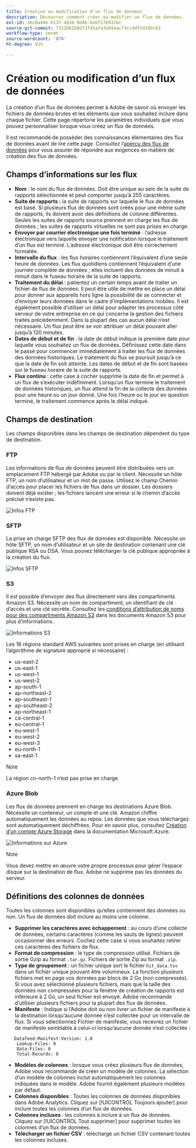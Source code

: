 ```yaml
---
title: Création ou modification d’un flux de données
description: Découvrez comment créer ou modifier un flux de données.
exl-id: 36c8a40e-6137-4836-9d4b-bebf17b932bc
source-git-commit: 7312b61b8d73f45afa3eb9aac73cc4d5fd39bc82
workflow-type: tm+mt
source-wordcount: '874'
ht-degree: 91%

---
```


# Création ou modification d’un flux de données

La création d’un flux de données permet à Adobe de savoir où envoyer les fichiers de données brutes et les éléments que vous souhaitez inclure dans chaque fichier. Cette page répertorie les paramètres individuels que vous pouvez personnaliser lorsque vous créez un flux de données.

Il est recommandé de posséder des connaissances élémentaires des flux de données avant de lire cette page. Consultez l’[aperçu des flux de données](data-feed-overview.md) pour vous assurer de répondre aux exigences en matière de création des flux de données.

## Champs d’informations sur les flux

* **Nom** : le nom du flux de données. Doit être unique au sein de la suite de rapports sélectionnée et peut comporter jusqu’à 255 caractères.
* **Suite de rapports :** la suite de rapports sur laquelle le flux de données est basé. Si plusieurs flux de données sont créés pour une même suite de rapports, ils doivent avoir des définitions de colonne différentes. Seules les suites de rapports source prennent en charge les flux de données ; les suites de rapports virtuelles ne sont pas prises en charge.
* **Envoyer par courrier électronique une fois terminé** : l’adresse électronique vers laquelle envoyer une notification lorsque le traitement d’un flux est terminé. L’adresse électronique doit être correctement formatée.
* **Intervalle du flux** : les flux horaires contiennent l’équivalent d’une seule heure de données. Les flux quotidiens contiennent l’équivalent d’une journée complète de données ; elles incluent des données de minuit à minuit dans le fuseau horaire de la suite de rapports.
* **Traitement du délai** : patientez un certain temps avant de traiter un fichier de flux de données. Il peut être utile de mettre en place un délai pour donner aux appareils hors ligne la possibilité de se connecter et d’envoyer leurs données dans le cadre d’implémentations mobiles. Il est également possible d’utiliser un délai pour adapter les processus côté serveur de votre entreprise en ce qui concerne la gestion des fichiers traités précédemment. Dans la plupart des cas aucun délai n’est nécessaire. Un flux peut être se voir attribuer un délai pouvant aller jusqu’à 120 minutes.
* **Dates de début et de fin** : la date de début indique la première date pour laquelle vous souhaitez un flux de données. Définissez cette date dans le passé pour commencer immédiatement à traiter les flux de données des données historiques. Le traitement du flux se poursuit jusqu’à ce que la date de fin soit atteinte. Les dates de début et de fin sont basées sur le fuseau horaire de la suite de rapports.
* **Flux continu** : cette case à cocher supprime la date de fin et permet à un flux de s’exécuter indéfiniment. Lorsqu’un flux termine le traitement de données historiques, un flux attend la fin de la collecte des données pour une heure ou un jour donné. Une fois l’heure ou le jour en question terminé, le traitement commence après le délai indiqué.

## Champs de destination

Les champs disponibles dans les champs de destination dépendent du type de destination.

### FTP

Les informations de flux de données peuvent être distribuées vers un emplacement FTP hébergé par Adobe ou par le client. Nécessite un hôte FTP, un nom d’utilisateur et un mot de passe. Utilisez le champ Chemin d’accès pour placer les fichiers de flux dans un dossier. Les dossiers doivent déjà exister ; les fichiers lancent une erreur si le chemin d’accès précisé n’existe pas.

![Infos FTP](assets/dest-ftp.jpg)

### SFTP

La prise en charge SFTP des flux de données est disponible. Nécessite un hôte SFTP, un nom d’utilisateur et un site de destination contenant une clé publique RSA ou DSA. Vous pouvez télécharger la clé publique appropriée à la création du flux.

![Infos SFTP](assets/dest-sftp.jpg)

### S3

Il est possible d’envoyer des flux directement vers des compartiments Amazon S3. Nécessite un nom de compartiment, un identifiant de clé d’accès et une clé secrète. Consultez les [conditions d’attribution de noms pour des compartiments Amazon S3](https://docs.aws.amazon.com/fr_fr/awscloudtrail/latest/userguide/cloudtrail-s3-bucket-naming-requirements.html) dans les documents Amazon S3 pour plus d’informations.

![Informations S3](assets/dest-s3.jpg)

Les 16 régions standard AWS suivantes sont prises en charge (en utilisant l’algorithme de signature approprié si nécessaire) :

* us-east-2
* us-east-1
* us-west-1
* us-west-2
* ap-south-1
* ap-northeast-2
* ap-southeast-1
* ap-southeast-2
* ap-northeast-1
* ca-central-1
* eu-central-1
* eu-west-1
* eu-west-2
* eu-west-3
* eu-north-1
* sa-east-1

>[!NOTE]
>
>La région cn-north-1 n’est pas prise en charge.

### Azure Blob

Les flux de données prennent en charge les destinations Azure Blob. Nécessite un conteneur, un compte et une clé. Amazon chiffre automatiquement les données au repos. Les données que vous téléchargez sont automatiquement déchiffrées. Pour en savoir plus, consultez [Création d’un compte Azure Storage](https://docs.microsoft.com/fr-fr/azure/storage/common/storage-quickstart-create-account?tabs=azure-portal#view-and-copy-storage-access-keys) dans la documentation Microsoft Azure.

![Informations sur Azure](assets/azure.png)

>[!NOTE]
>
>Vous devez mettre en œuvre votre propre processus pour gérer l’espace disque sur la destination de flux. Adobe ne supprime pas les données du serveur.

## Définitions des colonnes de données

Toutes les colonnes sont disponibles qu’elles contiennent des données ou non. Un flux de données doit inclure au moins une colonne.

* **Supprimer les caractères avec échappement** : au cours d’une collecte de données, certains caractères (comme les sauts de lignes) peuvent occasionner des erreurs. Cochez cette case si vous souhaitez retirer ces caractères des fichiers de flux.
* **Format de compression** : le type de compression utilisé. Fichiers de sortie Gzip au format `.tar.gz`. Fichiers de sortie Zip au format `.zip`.
* **Type de groupement** : un fichier unique sort le fichier `hit_data.tsv` dans un fichier unique pouvant être volumineux. La fonction plusieurs fichiers met en page vos données par blocs de 2 Go (non compressés). Si vous avez sélectionné plusieurs fichiers, mais que la taille des données non compressées pour la fenêtre de création de rapports est inférieure à 2 Go, un seul fichier est envoyé. Adobe recommande d’utiliser plusieurs fichiers pour la plupart des flux de données.
* **Manifeste** : Indique si l’Adobe doit ou non livrer un  [ ](c-df-contents/datafeeds-contents.md#feed-manifest) fichier de manifeste à la destination lorsqu’aucune donnée n’est collectée pour un intervalle de flux. Si vous sélectionnez Fichier de manifeste, vous recevrez un fichier de manifeste semblable à celui-ci lorsqu’aucune donnée n’est collectée :

```text
   Datafeed-Manifest-Version: 1.0
    Lookup-Files: 0
    Data-Files: 0
    Total-Records: 0
```

* **Modèles de colonnes** : lorsque vous créez plusieurs flux de données, Adobe vous recommande de créer un modèle de colonnes. La sélection d’un modèle de colonnes inclut automatiquement les colonnes indiquées dans le modèle. Adobe fournit également plusieurs modèles par défaut.
* **Colonnes disponibles** : Toutes les colonnes de données disponibles dans Adobe Analytics. Cliquez sur [!UICONTROL Toujours ajouter] pour inclure toutes les colonnes d’un flux de données.
* **Colonnes incluses** : les colonnes à inclure à un flux de données. Cliquez sur [!UICONTROL Tout supprimer] pour supprimer toutes les colonnes d’un flux de données.
* **Télécharger un fichier CSV** : télécharge un fichier CSV contenant toutes les colonnes incluses.

